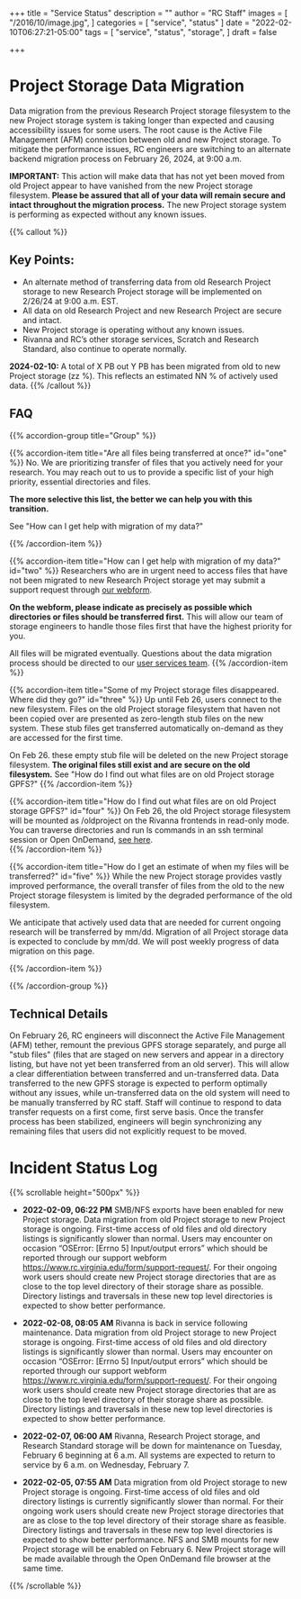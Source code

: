+++
title = "Service Status"
description = ""
author = "RC Staff"
images = [
  "/2016/10/image.jpg",
]
categories = [
  "service", "status"
]
date = "2022-02-10T06:27:21-05:00"
tags = [
  "service",
  "status",
  "storage",
]
draft = false

+++

# Project Storage Data Migration

Data migration from the previous Research Project storage filesystem to the new Project storage system is taking longer than expected and causing accessibility issues for some users. The root cause is the Active File Management (AFM) connection between old and new Project storage. To mitigate the performance issues, RC engineers are switching to an alternate backend migration process on February 26, 2024, at 9:00 a.m.

**IMPORTANT:** This action will make data that has not yet been moved from old Project appear to have vanished from the new Project storage filesystem. **Please be assured that all of your data will remain secure and intact throughout the migration process.** The new Project storage system is performing as expected without any known issues.

{{% callout %}}
## Key Points:

- An alternate method of transferring data from old Research Project storage to new Research Project storage will be implemented on 2/26/24 at 9:00 a.m. EST.
- All data on old Research Project and new Research Project are secure and intact.
- New Project storage is operating without any known issues.
- Rivanna and RC’s other storage services, Scratch and Research Standard, also continue to operate normally.

**2024-02-10:** A total of X PB out Y PB has been migrated from old to new Project storage (zz %). This reflects an estimated NN % of actively used data.
{{% /callout %}}

## FAQ

{{% accordion-group title="Group" %}}

{{% accordion-item title="Are all files being transferred at once?"  id="one" %}}
No. We are prioritizing transfer of files that you actively need for your research. You may reach out to us to provide a specific list of your high priority, essential directories and files. 

**The more selective this list, the better we can help you with this transition.**

See "How can I get help with migration of my data?"

{{% /accordion-item %}}

{{% accordion-item title="How can I get help with migration of my data?"  id="two" %}}
Researchers who are in urgent need to access files that have not been migrated to new Research Project storage yet may submit a support request through [our webform](/form/support-request/?category=Storage&request_title=Project%20storage%20data%20migration&description=Please%20indicate%20as%20precisely%20as%20possible%20which%20directories%20or%20files%20should%20be%20transferred%20first:).

**On the webform, please indicate as precisely as possible which directories or files should be transferred first.** This will allow our team of storage engineers to handle those files first that have the highest priority for you.

All files will be migrated eventually. Questions about the data migration process should be directed to our [user services team](/form/support-request/?category=Storage&request_title=Project%20storage%20data%20migration).
{{% /accordion-item %}}

{{% accordion-item title="Some of my Project storage files disappeared. Where did they go?" id="three" %}}
Up until Feb 26, users connect to the new filesystem. Files on the old Project storage filesystem that haven not been copied over are presented as zero-length stub files on the new system. These stub files get transferred automatically on-demand as they are accessed for the first time. 

On Feb 26. these empty stub file will be deleted on the new Project storage filesystem.  **The original files still exist and are secure on the old filesystem.** See "How do I find out what files are on old Project storage GPFS?"
{{% /accordion-item %}}

{{% accordion-item title="How do I find out what files are on old Project storage GPFS?"  id="four" %}}
On Feb 26, the old Project storage filesystem will be mounted as /oldproject on the Rivanna frontends in read-only mode. You can traverse directories and run ls commands in an ssh terminal session or Open OnDemand, [see here](/userinfo/rivanna/ood/overview/#command-line-interface-shell).  
{{% /accordion-item %}}

{{% accordion-item title="How do I get an estimate of when my files will be transferred?"  id="five" %}}
While the new Project storage provides vastly improved performance, the overall transfer of files from the old to the new Project storage filesystem is limited by the degraded performance of the old filesystem. 

We anticipate that actively used data that are needed for current ongoing research will be transferred by mm/dd. Migration of all Project storage data is expected to conclude by mm/dd.  We will post weekly progress of data migration on this page.
      
{{% /accordion-item %}}

{{% /accordion-group %}}


## Technical Details

On February 26, RC engineers will disconnect the Active File Management (AFM) tether, remount the previous GPFS storage separately, and purge all "stub files" (files that are staged on new servers and appear in a directory listing, but have not yet been transferred from an old server). This will allow a clear differentiation between transferred and un-transferred data. Data transferred to the new GPFS storage is expected to perform optimally without any issues, while un-transferred data on the old system will need to be manually transferred by RC staff. Staff will continue to respond to data transfer requests on a first come, first serve basis. Once the transfer process has been stabilized, engineers will begin synchronizing any remaining files that users did not explicitly request to be moved.

# Incident Status Log

{{% scrollable height="500px" %}}

- **2022-02-09, 06:22 PM**
SMB/NFS exports have been enabled for new Project storage. Data migration from old Project storage to new Project storage is ongoing. First-time access of old files and old directory listings is significantly slower than normal. Users may encounter on occasion “OSError: [Errno 5] Input/output errors” which should be reported through our support webform https://www.rc.virginia.edu/form/support-request/. For their ongoing work users should create new Project storage directories that are as close to the top level directory of their storage share as possible. Directory listings and traversals in these new top level directories is expected to show better performance. 

- **2022-02-08, 08:05 AM**
Rivanna is back in service following maintenance. Data migration from old Project storage to new Project storage is ongoing. First-time access of old files and old directory listings is significantly slower than normal. Users may encounter on occasion “OSError: [Errno 5] Input/output errors” which should be reported through our support webform https://www.rc.virginia.edu/form/support-request/. For their ongoing work users should create new Project storage directories that are as close to the top level directory of their storage share as possible. Directory listings and traversals in these new top level directories is expected to show better performance.

- **2022-02-07, 06:00 AM**
Rivanna, Research Project storage, and Research Standard storage will be down for maintenance on Tuesday, February 6 beginning at 6 a.m. All systems are expected to return to service by 6 a.m. on Wednesday, February 7.

- **2022-02-05, 07:55 AM**
Data migration from old Project storage to new Project storage is ongoing. First-time access of old files and old directory listings is currently significantly slower than normal. For their ongoing work users should create new Project storage directories that are as close to the top level directory of their storage share as feasible. Directory listings and traversals in these new top level directories is expected to show better performance. NFS and SMB mounts for new Project storage will be enabled on February 6. New Project storage will be made available through the Open OnDemand file browser at the same time.

{{% /scrollable %}}